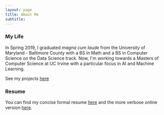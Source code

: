 ```yaml
---
layout: page
title: About Me
subtitle: 
---
```

### My Life
In Spring 2019, I graduated *magna cum laude* from the University of Maryland - Baltimore County with a BS in Math and a BS in Computer Science on the Data Science track. Now, I'm working towards a Masters of Computer Science at UC Irvine with a particular focus in AI and Machine Learning.

See my projects <a href="https://cqdinh.github.io/projects#AI">here</a>

### Resume
You can find my concise formal resume <a href="https://docs.google.com/document/d/1N6KsvcgXXpLtOHQEiWoUOEmxcwL2WMsA6WoeZeZ3TKM/edit?usp=sharing">here</a> and the more verbose online version <a href="https://cqdinh.github.io/resume">here</a>.
